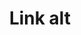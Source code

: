 ---
title: Link alt
tags: ["link", "connect", "chain", "URL", "hyperlink", "web", "internet", "alternate", "alternative", "related", "associated"]
icon: link-alt
svg: '<svg xmlns="http://www.w3.org/2000/svg" width="24" height="24" fill="none" viewBox="0 0 24 24" stroke-width="1.5" stroke-linecap="round" stroke-linejoin="round" stroke="currentColor"><path d="M14 15.5h3.4c1.988 0 3.6-1.567 3.6-3.5s-1.612-3.5-3.6-3.5H14m-4 7-3.397-.007c-1.987-.003-3.647-1.426-3.602-3.502.045-2.075 1.606-3.494 3.593-3.491l3.397.007M7.757 12h8.486"/></svg>'
---